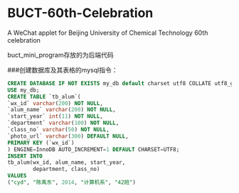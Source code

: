 # BUCT-60th-Celebration
A WeChat applet  for Beijing University of Chemical Technology 60th celebration

buct_mini_program存放的为后端代码


###创建数据库及其表格的mysql指令：
```sql
CREATE DATABASE IF NOT EXISTS my_db default charset utf8 COLLATE utf8_general_ci; 
USE my_db;
CREATE TABLE `tb_alum`(
`wx_id` varchar(200) NOT NULL,
`alum_name` varchar(200) NOT NULL,
`start_year` int(11) NOT NULL,
`department` varchar(100) NOT NULL,
`class_no` varchar(50) NOT NULL,
`photo_url` varchar(300) DEFAULT NULL,
PRIMARY KEY (`wx_id`)
) ENGINE=InnoDB AUTO_INCREMENT=1 DEFAULT CHARSET=UTF8;
INSERT INTO
tb_alum(wx_id, alum_name, start_year, 
        department, class_no)
VALUES
("cyd", "陈禹东", 2014, "计算机系", "42班")
```
